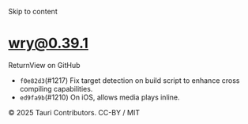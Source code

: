 Skip to content
# wry@0.39.1
ReturnView on GitHub
  * `f0e82d3`(#1217) Fix target detection on build script to enhance cross compiling capabilities.
  * `ed9fa9b`(#1210) On iOS, allows media plays inline.


© 2025 Tauri Contributors. CC-BY / MIT
